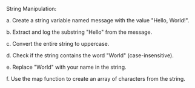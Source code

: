 String Manipulation:

a. Create a string variable named message with the value "Hello, World!".

b. Extract and log the substring "Hello" from the message.

c. Convert the entire string to uppercase.

d. Check if the string contains the word "World" (case-insensitive).

e. Replace "World" with your name in the string.

f. Use the map function to create an array of characters from the string.
